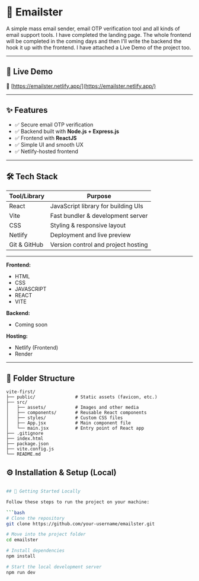 # 📧 Emailster

A simple mass email sender, email OTP verification tool and all kinds of email support tools.
I have completed the landing page. The whole frontend will be completed in the coming days and then I'll write the backend the hook it up with the frontend.
I have attached a Live Demo of the project too.

---

## 🚀 Live Demo
🔗 [https://emailster.netlify.app/](https://emailster.netlify.app/)

---

## ✨ Features
- ✅ Secure email OTP verification  
- ✅ Backend built with **Node.js + Express.js**  
- ✅ Frontend with **ReactJS**  
- ✅ Simple UI and smooth UX  
- ✅ Netlify-hosted frontend  

---



## 🛠️ Tech Stack

| Tool/Library  | Purpose                                      |
|---------------|----------------------------------------------|
| React         | JavaScript library for building UIs          |
| Vite          | Fast bundler & development server            |
| CSS           | Styling & responsive layout                  |
| Netlify       | Deployment and live preview                  |
| Git & GitHub  | Version control and project hosting          |

---

**Frontend:**  
- HTML  
- CSS 
- JAVASCRIPT
- REACT
- VITE

**Backend:**  
- Coming soon

**Hosting:**  
- Netlify (Frontend)  
- Render 

---

## 📁 Folder Structure

```text
vite-first/
├── public/               # Static assets (favicon, etc.)
├── src/
│   ├── assets/           # Images and other media
│   ├── components/       # Reusable React components
│   ├── styles/           # Custom CSS files
│   ├── App.jsx           # Main component file
│   └── main.jsx          # Entry point of React app
├── .gitignore
├── index.html
├── package.json
├── vite.config.js
└── README.md
```


## ⚙️ Installation & Setup (Local)
```bash

## 🔧 Getting Started Locally

Follow these steps to run the project on your machine:

```bash
# Clone the repository
git clone https://github.com/your-username/emailster.git

# Move into the project folder
cd emailster

# Install dependencies
npm install

# Start the local development server
npm run dev


